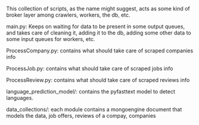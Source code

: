 This collection of scripts, as the name might suggest, acts as some kind of broker
layer among crawlers, workers, the db, etc.

main.py: Keeps on waiting for data to be present in some output queues, and takes
care of cleaning it, adding it to the db, adding some other data to some input queues
for workers, etc.

ProcessCompany.py: contains what should take care of scraped companies info

ProcessJob.py: contains what should take care of scraped jobs info

ProcessReview.py: contains what should take care of scraped reviews info

language_prediction_model/: contains the pyfasttext model to detect languages.

data_collections/: each module contains a mongoengine document that models the data, job
offers, reviews of a compay, companies
    
